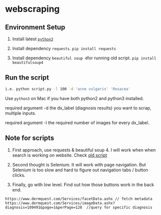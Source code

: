 # webscraping

## Environment Setup

1. Install latest [```python3```](https://www.python.org/)

2. Install dependency ```requests```. ```pip install requests```

3. Install dependency ```beautiful soup 4```for running old script. ```pip install beautifulsoup4```

## Run the script

```bash
i.e. python script.py -l 100 -d 'acne vulgaris' 'Rosacea'
```

Use ```python3``` on Mac if you have both python2 and python3 installed.

required argument -d the dx_label (diagnosis results) you want to scrap, multiple inputs.

required argument -l the required number of images for every dx_label.

## Note for scripts

1. First approach, use requests & beautiful soup 4. I will work when when search is working on website. Check [old script](script__old.py)

2. Second thought is Selenium. It will work with page navigation. But Selenium is too slow and hard to figure out navigation tabs / button clicks.

3. Finally, go with low level. Find out how those buttons work in the back end. 

```
https://www.dermquest.com/Services/facetData.ashx // fetch metadata
https://www.dermquest.com/Services/imageData.ashx?diagnosis=109491&page=1&perPage=128  //query for specific diagnosis
```
